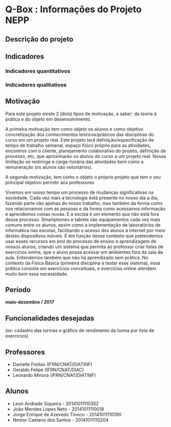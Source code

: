 # [](#header-1) Q-Box : Informações do Projeto NEPP

## [](#header-2) Descrição do projeto

## [](#header-2) Indicadores

### [](#header-3) Indicadores quantitativos

### [](#header-3) Indicadores qualitativos


## [](#header-2) Motivação

Para este projeto existe 2 (dois) tipos de motivação, à saber: da teoria à prática e do objeto em desenvolvimento.

A primeira motivação tem como objeto os alunos e como objetivo concretização dos conhecimentos teóricos/práticos das disciplinas do curso em um projeto real.
Este projeto terá definição/especificação de tempo de trabalho semanal, espaço físico próprio para as atividades, encontros com o cliente, planejamento colaborativo do projeto, definição de processo, etc, que aproximarão os alunos do curso a um projeto real.
Nossa limitação se restringe a carga-horária das atividades bem como a remuneração (os alunos são voluntários).

A segunda motivação, tem como o objeto o próprio projeto que tem o seu principal objetivo permitir aos professores

Vivemos em nosso tempo um processo de mudanças significativas na sociedade. Cada vez mais a tecnologia está presente no nosso dia a dia, fazendo parte não apenas do nosso trabalho, mas também da forma como nos relacionamos com as pessoas e da forma como acessamos informação e aprendemos coisas novas.  E a escola é um elemento que não está fora desse processo.
Smartphones e tablets são equipamentos cada vez mais comuns entre os alunos, assim como a implementação de laboratórios de informática nas escolas, facilitando o acesso dos alunos à internet por meio destes dispositivos móveis.
É em função desse contexto que pretendemos usar esses recursos em prol do processo de ensino e aprendizagem de nossos alunos, criando um sistema que permita ao professor criar listas de exercícios online, que o aluno possa acessar em ambientes fora da sala da aula.
Entendemos também que não há aprendizado sem prática. No contexto da Física Básica (primeira disciplina a testar esse sistema), essa prática consiste em exercícios conceituais, e exercícios online atendem muito bem essa necessidade.


## [](#header-2) Período

**maio-dezembro / 2017**


## [](#header-2) Funcionalidades desejadas

(ex: cadastro das turmas e gráfico de rendimento da turma por lista de exercícios)

## [](#header-2) Professores

- Danielle Freitas (IFRN/CNAT/DIATINF)
- Geraldo Felipe (IFRN/CNAT/DIAC)
- Leonardo Minora (IFRN/CNAT/DIATINF)

## [](#header-2) Alunos

- Leon Andrade Siqueira - 20141011110352
- João Mendes Lopes Neto - 20141011110018
- Jorge Enrique de Azevedo Tinoco - 20141011110190
- Nestor Caetano dos Santos - 20141011110204
